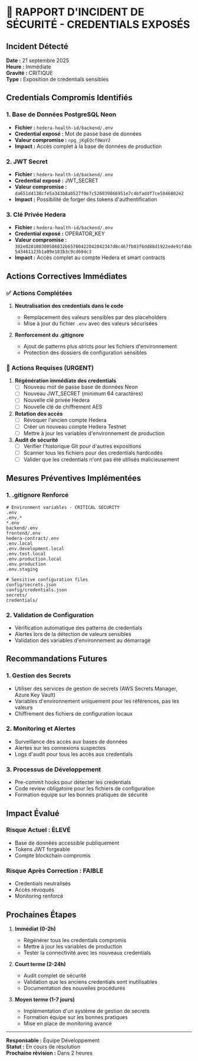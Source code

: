 # 🚨 RAPPORT D'INCIDENT DE SÉCURITÉ - CREDENTIALS EXPOSÉS

## Incident Détecté
**Date :** 21 septembre 2025  
**Heure :** Immédiate  
**Gravité :** CRITIQUE  
**Type :** Exposition de credentials sensibles  

## Credentials Compromis Identifiés

### 1. Base de Données PostgreSQL Neon
- **Fichier :** `hedera-health-id/backend/.env`
- **Credential exposé :** Mot de passe base de données
- **Valeur compromise :** `npg_jKgEQcf0WaY2`
- **Impact :** Accès complet à la base de données de production

### 2. JWT Secret
- **Fichier :** `hedera-health-id/backend/.env`
- **Credential exposé :** JWT_SECRET
- **Valeur compromise :** `da651d4138cfe5a343b8ab527f0e7c526039866951e7c4bfaddf7ce5046082e2`
- **Impact :** Possibilité de forger des tokens d'authentification

### 3. Clé Privée Hedera
- **Fichier :** `hedera-health-id/backend/.env`
- **Credential exposé :** OPERATOR_KEY
- **Valeur compromise :** `302e020100300506032b65700422042042347d8c467fb83f6dd88d1922ede91f4bb543461123b1a09e183b3c9cd694c3`
- **Impact :** Accès complet au compte Hedera et smart contracts

## Actions Correctives Immédiates

### ✅ Actions Complétées
1. **Neutralisation des credentials dans le code**
   - Remplacement des valeurs sensibles par des placeholders
   - Mise à jour du fichier `.env` avec des valeurs sécurisées

2. **Renforcement du .gitignore**
   - Ajout de patterns plus stricts pour les fichiers d'environnement
   - Protection des dossiers de configuration sensibles

### 🔄 Actions Requises (URGENT)
1. **Régénération immédiate des credentials**
   - [ ] Nouveau mot de passe base de données Neon
   - [ ] Nouveau JWT_SECRET (minimum 64 caractères)
   - [ ] Nouvelle clé privée Hedera
   - [ ] Nouvelle clé de chiffrement AES

2. **Rotation des accès**
   - [ ] Révoquer l'ancien compte Hedera
   - [ ] Créer un nouveau compte Hedera Testnet
   - [ ] Mettre à jour les variables d'environnement de production

3. **Audit de sécurité**
   - [ ] Vérifier l'historique Git pour d'autres expositions
   - [ ] Scanner tous les fichiers pour des credentials hardcodés
   - [ ] Valider que les credentials n'ont pas été utilisés malicieusement

## Mesures Préventives Implémentées

### 1. .gitignore Renforcé
```gitignore
# Environment variables - CRITICAL SECURITY
.env
.env.*
*.env
backend/.env
frontend/.env
hedera-contract/.env
.env.local
.env.development.local
.env.test.local
.env.production.local
.env.production
.env.staging

# Sensitive configuration files
config/secrets.json
config/credentials.json
secrets/
credentials/
```

### 2. Validation de Configuration
- Vérification automatique des patterns de credentials
- Alertes lors de la détection de valeurs sensibles
- Validation des variables d'environnement au démarrage

## Recommandations Futures

### 1. Gestion des Secrets
- Utiliser des services de gestion de secrets (AWS Secrets Manager, Azure Key Vault)
- Variables d'environnement uniquement pour les références, pas les valeurs
- Chiffrement des fichiers de configuration locaux

### 2. Monitoring et Alertes
- Surveillance des accès aux bases de données
- Alertes sur les connexions suspectes
- Logs d'audit pour tous les accès aux credentials

### 3. Processus de Développement
- Pre-commit hooks pour détecter les credentials
- Code review obligatoire pour les fichiers de configuration
- Formation équipe sur les bonnes pratiques de sécurité

## Impact Évalué

### Risque Actuel : ÉLEVÉ
- Base de données accessible publiquement
- Tokens JWT forgeable
- Compte blockchain compromis

### Risque Après Correction : FAIBLE
- Credentials neutralisés
- Accès révoqués
- Monitoring renforcé

## Prochaines Étapes

1. **Immédiat (0-2h)**
   - Régénérer tous les credentials compromis
   - Mettre à jour les variables de production
   - Tester la connectivité avec les nouveaux credentials

2. **Court terme (2-24h)**
   - Audit complet de sécurité
   - Validation que les anciens credentials sont inutilisables
   - Documentation des nouvelles procédures

3. **Moyen terme (1-7 jours)**
   - Implémentation d'un système de gestion de secrets
   - Formation équipe sur les bonnes pratiques
   - Mise en place de monitoring avancé

---

**Responsable :** Équipe Développement  
**Statut :** En cours de résolution  
**Prochaine révision :** Dans 2 heures
